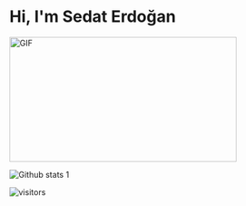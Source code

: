 # Hi, I'm Sedat Erdoğan

<img align="middle" alt="GIF" src="https://github.com/abhisheknaiidu/abhisheknaiidu/blob/master/code.gif?raw=true" width="400" height="220" />



![Github stats 1](https://github-readme-stats.vercel.app/api?username=SedatErdogan&show_icons=true&theme=radical) 

![visitors](https://visitor-badge.glitch.me/badge?page_id=page.id&left_color=green&right_color=red)

